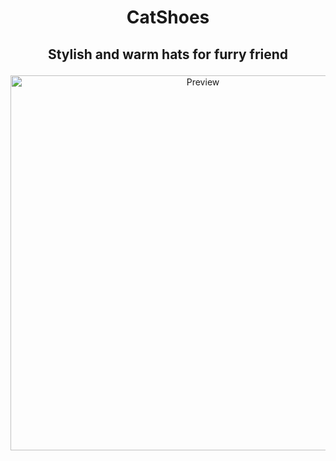# <p align="center">СatShoes</p>
## <p align="center">Stylish and warm hats for furry friend</p>

<p align="center">
  <img src="https://i.ibb.co/PYHMC2x/Screenshot-1.jpg" alt="Preview" width="600" height="600" align="center;">
</p>
